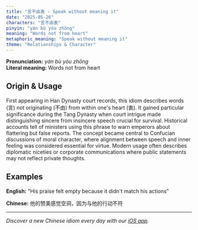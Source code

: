 ```yaml
---
title: "言不由衷 - Speak without meaning it"
date: "2025-05-26"
characters: "言不由衷"
pinyin: "yán bù yóu zhōng"
meaning: "Words not from heart"
metaphoric_meaning: "Speak without meaning it"
theme: "Relationships & Character"
---
```


**Pronunciation:** *yán bù yóu zhōng*  
**Literal meaning:** Words not from heart

## Origin & Usage

First appearing in Han Dynasty court records, this idiom describes words (言) not originating (不由) from within one's heart (衷). It gained particular significance during the Tang Dynasty when court intrigue made distinguishing sincere from insincere speech crucial for survival. Historical accounts tell of ministers using this phrase to warn emperors about flattering but false reports. The concept became central to Confucian discussions of moral character, where alignment between speech and inner feeling was considered essential for virtue. Modern usage often describes diplomatic niceties or corporate communications where public statements may not reflect private thoughts.

## Examples

**English:** "His praise felt empty because it didn't match his actions"

**Chinese:** 他的赞美感觉空洞，因为与他的行动不符

---

*Discover a new Chinese idiom every day with our [iOS app](https://apps.apple.com/us/app/daily-chinese-idioms/id6670238264).*
